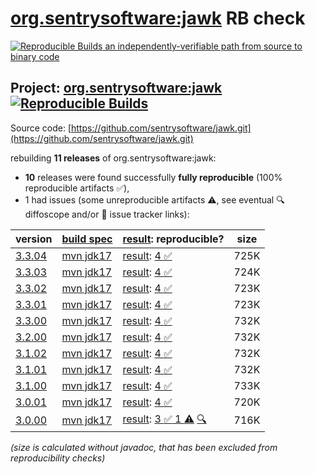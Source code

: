 [org.sentrysoftware:jawk](https://central.sonatype.com/artifact/org.sentrysoftware/jawk/versions) RB check
=======

[![Reproducible Builds](https://reproducible-builds.org/images/logos/rb.svg) an independently-verifiable path from source to binary code](https://reproducible-builds.org/)

## Project: [org.sentrysoftware:jawk](https://central.sonatype.com/artifact/org.sentrysoftware/jawk/versions) [![Reproducible Builds](https://img.shields.io/endpoint?url=https://raw.githubusercontent.com/jvm-repo-rebuild/reproducible-central/master/content/org/sentrysoftware/jawk/badge.json)](https://github.com/jvm-repo-rebuild/reproducible-central/blob/master/content/org/sentrysoftware/jawk/README.md)

Source code: [https://github.com/sentrysoftware/jawk.git](https://github.com/sentrysoftware/jawk.git)

rebuilding **11 releases** of org.sentrysoftware:jawk:
- **10** releases were found successfully **fully reproducible** (100% reproducible artifacts :white_check_mark:),
- 1 had issues (some unreproducible artifacts :warning:, see eventual :mag: diffoscope and/or :memo: issue tracker links):

| version | [build spec](/BUILDSPEC.md) | [result](https://reproducible-builds.org/docs/jvm/): reproducible? | size |
| -- | --------- | ------ | -- |
| [3.3.04](https://central.sonatype.com/artifact/org.sentrysoftware/jawk/3.3.04/pom) | [mvn jdk17](jawk-3.3.04.buildspec) | [result](jawk-3.3.04.buildinfo): [4 :white_check_mark: ](jawk-3.3.04.buildcompare) | 725K |
| [3.3.03](https://central.sonatype.com/artifact/org.sentrysoftware/jawk/3.3.03/pom) | [mvn jdk17](jawk-3.3.03.buildspec) | [result](jawk-3.3.03.buildinfo): [4 :white_check_mark: ](jawk-3.3.03.buildcompare) | 724K |
| [3.3.02](https://central.sonatype.com/artifact/org.sentrysoftware/jawk/3.3.02/pom) | [mvn jdk17](jawk-3.3.02.buildspec) | [result](jawk-3.3.02.buildinfo): [4 :white_check_mark: ](jawk-3.3.02.buildcompare) | 723K |
| [3.3.01](https://central.sonatype.com/artifact/org.sentrysoftware/jawk/3.3.01/pom) | [mvn jdk17](jawk-3.3.01.buildspec) | [result](jawk-3.3.01.buildinfo): [4 :white_check_mark: ](jawk-3.3.01.buildcompare) | 723K |
| [3.3.00](https://central.sonatype.com/artifact/org.sentrysoftware/jawk/3.3.00/pom) | [mvn jdk17](jawk-3.3.00.buildspec) | [result](jawk-3.3.00.buildinfo): [4 :white_check_mark: ](jawk-3.3.00.buildcompare) | 732K |
| [3.2.00](https://central.sonatype.com/artifact/org.sentrysoftware/jawk/3.2.00/pom) | [mvn jdk17](jawk-3.2.00.buildspec) | [result](jawk-3.2.00.buildinfo): [4 :white_check_mark: ](jawk-3.2.00.buildcompare) | 732K |
| [3.1.02](https://central.sonatype.com/artifact/org.sentrysoftware/jawk/3.1.02/pom) | [mvn jdk17](jawk-3.1.02.buildspec) | [result](jawk-3.1.02.buildinfo): [4 :white_check_mark: ](jawk-3.1.02.buildcompare) | 732K |
| [3.1.01](https://central.sonatype.com/artifact/org.sentrysoftware/jawk/3.1.01/pom) | [mvn jdk17](jawk-3.1.01.buildspec) | [result](jawk-3.1.01.buildinfo): [4 :white_check_mark: ](jawk-3.1.01.buildcompare) | 732K |
| [3.1.00](https://central.sonatype.com/artifact/org.sentrysoftware/jawk/3.1.00/pom) | [mvn jdk17](jawk-3.1.00.buildspec) | [result](jawk-3.1.00.buildinfo): [4 :white_check_mark: ](jawk-3.1.00.buildcompare) | 733K |
| [3.0.01](https://central.sonatype.com/artifact/org.sentrysoftware/jawk/3.0.01/pom) | [mvn jdk17](jawk-3.0.01.buildspec) | [result](jawk-3.0.01.buildinfo): [4 :white_check_mark: ](jawk-3.0.01.buildcompare) | 720K |
| [3.0.00](https://central.sonatype.com/artifact/org.sentrysoftware/jawk/3.0.00/pom) | [mvn jdk17](jawk-3.0.00.buildspec) | [result](jawk-3.0.00.buildinfo): [3 :white_check_mark:  1 :warning:](jawk-3.0.00.buildcompare) [:mag:](jawk-3.0.00.diffoscope) | 716K |

<i>(size is calculated without javadoc, that has been excluded from reproducibility checks)</i>
